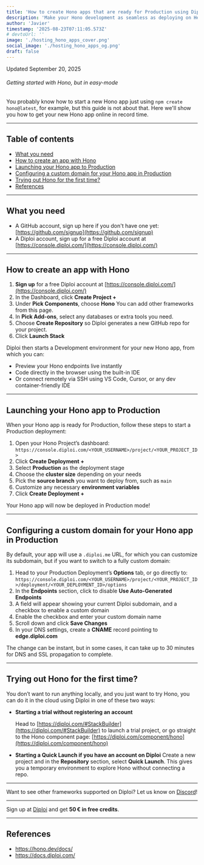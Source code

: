```yaml
---
title: 'How to create Hono apps that are ready for Production using Diploi'
description: 'Make your Hono development as seamless as deploying on Heroku'
author: 'Javier'
timestamp: '2025-08-23T07:11:05.573Z'
# devtoUrl: ''
image: './hosting_hono_apps_cover.png'
social_image: './hosting_hono_apps_og.png'
draft: false
---
```


Updated <time datetime="2025-09-20T15:10:05.000Z">September 20, 2025</time>

###### Getting started with Hono, but in easy-mode

You probably know how to start a new Hono app just using `npm create hono@latest`, for example, but this guide is not about that. Here we'll show you how to get your new Hono app online in record time.

---

## Table of contents

- [What you need](#what-you-need)
- [How to create an app with Hono](#how-to-create-an-app-with-hono)
- [Launching your Hono app to Production](#launching-your-hono-app-to-production)
- [Configuring a custom domain for your Hono app in Production](#configuring-a-custom-domain-for-your-hono-app-in-production)
- [Trying out Hono for the first time?](#trying-out-hono-for-the-first-time)
- [References](#references)

---

## What you need

- A GitHub account, sign up here if you don't have one yet: [https://github.com/signup](https://github.com/signup)
- A Diploi account, sign up for a free Diploi account at [https://console.diploi.com/](https://console.diploi.com/)

---

## How to create an app with Hono

1. **Sign up** for a free Diploi account at [https://console.diploi.com/](https://console.diploi.com/)
2. In the Dashboard, click **Create Project +**
3. Under **Pick Components**, choose **Hono**
   You can add other frameworks from this page.
4. In **Pick Add-ons**, select any databases or extra tools you need.
5. Choose **Create Repository** so Diploi generates a new GitHub repo for your project.
6. Click **Launch Stack**

Diploi then starts a Development environment for your new Hono app, from which you can:

- Preview your Hono endpoints live instantly
- Code directly in the browser using the built-in IDE
- Or connect remotely via SSH using VS Code, Cursor, or any dev container-friendly IDE

---

## Launching your Hono app to Production

When your Hono app is ready for Production, follow these steps to start a Production deployment:

1. Open your Hono Project’s dashboard:
   `https://console.diploi.com/<YOUR_USERNAME>/project/<YOUR_PROJECT_ID>`
2. Click **Create Deployment +**
3. Select **Production** as the deployment stage
4. Choose the **cluster size** depending on your needs
5. Pick the **source branch** you want to deploy from, such as `main`
6. Customize any necessary **environment variables**
7. Click **Create Deployment +**

Your Hono app will now be deployed in Production mode!

---

## Configuring a custom domain for your Hono app in Production

By default, your app will use a `.diploi.me` URL, for which you can customize its subdomain, but if you want to switch to a fully custom domain:

1. Head to your Production Deployment’s **Options** tab, or go directly to:
   `https://console.diploi.com/<YOUR_USERNAME>/project/<YOUR_PROJECT_ID>/deployment/<YOUR_DEPLOYMENT_ID>/options`
2. In the **Endpoints** section, click to disable **Use Auto‑Generated Endpoints**
3. A field will appear showing your current Diploi subdomain, and a checkbox to enable a custom domain
4. Enable the checkbox and enter your custom domain name
5. Scroll down and click **Save Changes**
6. In your DNS settings, create a **CNAME** record pointing to **edge.diploi.com**

The change can be instant, but in some cases, it can take up to 30 minutes for DNS and SSL propagation to complete.

---

## Trying out Hono for the first time?

You don’t want to run anything locally, and you just want to try Hono, you can do it in the cloud using Diploi in one of these two ways:

- **Starting a trial without registering an account**

  Head to [https://diploi.com/#StackBuilder](https://diploi.com/#StackBuilder) to launch a trial project, or go straight to the Hono component page:
  [https://diploi.com/component/hono](https://diploi.com/component/hono)

- **Starting a Quick Launch if you have an account on Diploi**
  Create a new project and in the **Repository** section, select **Quick Launch**. This gives you a temporary environment to explore Hono without connecting a repo.

---

Want to see other frameworks supported on Diploi? Let us know on [Discord](https://discord.gg/vvgQxVjC8G)!

---

Sign up at [Diploi](https://diploi.com/) and get **50 € in free credits**.

---

## References

- https://hono.dev/docs/
- https://docs.diploi.com/
